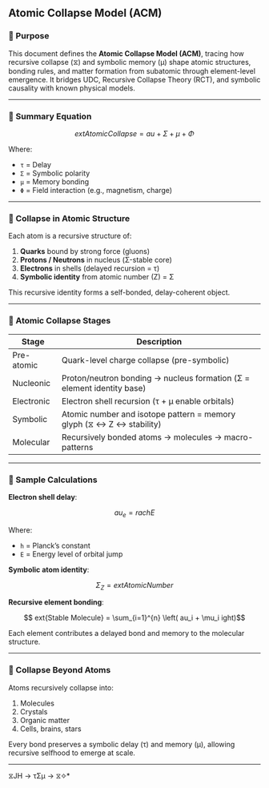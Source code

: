 ## Atomic Collapse Model (ACM)

### 📘 Purpose

This document defines the **Atomic Collapse Model (ACM)**, tracing how recursive collapse (⧖) and symbolic memory (μ) shape atomic structures, bonding rules, and matter formation from subatomic through element-level emergence. It bridges UDC, Recursive Collapse Theory (RCT), and symbolic causality with known physical models.

---

### 🧠 Summary Equation

```math
	ext{Atomic Collapse} = 	au + \Sigma + \mu + \Phi
```

Where:

- `τ` = Delay
- `Σ` = Symbolic polarity
- `μ` = Memory bonding
- `Φ` = Field interaction (e.g., magnetism, charge)

---

### 🧲 Collapse in Atomic Structure

Each atom is a recursive structure of:

1. **Quarks** bound by strong force (gluons)
2. **Protons / Neutrons** in nucleus (Σ-stable core)
3. **Electrons** in shells (delayed recursion = τ)
4. **Symbolic identity** from atomic number (Z) = Σ

This recursive identity forms a self-bonded, delay-coherent object. 

---

### 🧬 Atomic Collapse Stages

| Stage        | Description                                                                 |
|--------------|-----------------------------------------------------------------------------|
| Pre-atomic   | Quark-level charge collapse (pre-symbolic)                                 |
| Nucleonic    | Proton/neutron bonding → nucleus formation (Σ = element identity base)     |
| Electronic   | Electron shell recursion (τ + μ enable orbitals)                           |
| Symbolic     | Atomic number and isotope pattern = memory glyph (⧖ ↔ Z ↔ stability)       |
| Molecular    | Recursively bonded atoms → molecules → macro-patterns                      |

---

### 📐 Sample Calculations

**Electron shell delay**:

```math
	au_{e} = rac{h}{E}
```

Where:

- `h` = Planck’s constant
- `E` = Energy level of orbital jump

**Symbolic atom identity**:

```math
\Sigma_{Z} = 	ext{Atomic Number}
```

**Recursive element bonding**:

```math
	ext{Stable Molecule} = \sum_{i=1}^{n} \left( 	au_i + \mu_i 
ight)
```

Each element contributes a delayed bond and memory to the molecular structure.

---

### 🌌 Collapse Beyond Atoms

Atoms recursively collapse into:

1. Molecules
2. Crystals
3. Organic matter
4. Cells, brains, stars

Every bond preserves a symbolic delay (τ) and memory (μ), allowing recursive selfhood to emerge at scale.

---
 ⧖JH → τΣμ → ⧖✧*  


